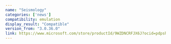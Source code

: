 ```yaml
---
name: "Seismology"
categories: ['news']
compatibility: emulation
display_result: "Compatible"
version_from: "3.0.36.0"
link: https://www.microsoft.com/store/productId/9WZDNCRFJX6J?ocid=pdpshare
---
```

